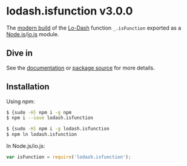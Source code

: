 # lodash.isfunction v3.0.0

The [modern build](https://github.com/lodash/lodash/wiki/Build-Differences) of the [Lo-Dash](https://lodash.com/) function `_.isFunction` exported as a [Node.js](http://nodejs.org/)/[io.js](https://iojs.org/) module.

## Dive in

See the [documentation](https://lodash.com/docs#isFunction) or [package source](https://github.com/lodash/lodash/blob/3.0.0-npm-packages/lodash.isfunction/index.js) for more details.

## Installation

Using npm:

```bash
$ {sudo -H} npm i -g npm
$ npm i --save lodash.isfunction

$ {sudo -H} npm i -g lodash.isfunction
$ npm ln lodash.isfunction
```

In Node.js/io.js:

```js
var isFunction = require('lodash.isfunction');
```
